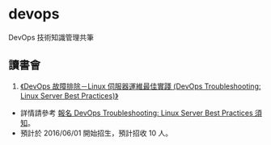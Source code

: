 # devops

DevOps 技術知識管理共筆

## 讀書會

1. [《DevOps 故障排除－Linux 伺服器運維最佳實踐 (DevOps Troubleshooting: Linux Server Best Practices)》][1]
 * 詳情請參考 [報名 DevOps Troubleshooting: Linux Server Best Practices 須知][2]。
 * 預計於 2016/06/01 開始招生，預計招收 10 人。


[1]: https://softnshare.wordpress.com/portfolio/devops-troubleshooting-linux-server-best-practices-讀書會/
[2]: https://trello.com/c/AIXBZAFD

